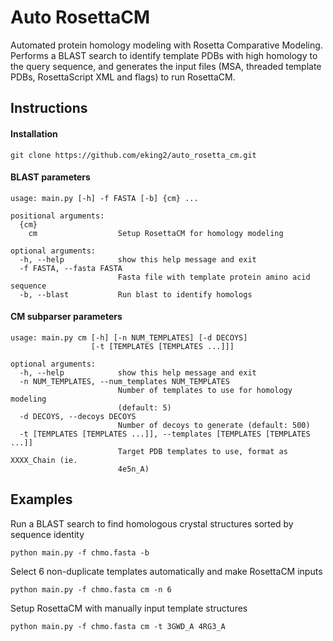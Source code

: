 # Auto RosettaCM

Automated protein homology modeling with Rosetta Comparative Modeling. 
Performs a BLAST search to identify template PDBs with high homology to the query sequence, and generates the input files (MSA, threaded template PDBs, RosettaScript XML and flags) to run RosettaCM.

## Instructions

#### Installation
```
git clone https://github.com/eking2/auto_rosetta_cm.git
```

#### BLAST parameters
```
usage: main.py [-h] -f FASTA [-b] {cm} ...

positional arguments:
  {cm}
    cm                  Setup RosettaCM for homology modeling

optional arguments:
  -h, --help            show this help message and exit
  -f FASTA, --fasta FASTA
                        Fasta file with template protein amino acid sequence
  -b, --blast           Run blast to identify homologs
```

#### CM subparser parameters
```
usage: main.py cm [-h] [-n NUM_TEMPLATES] [-d DECOYS]
                  [-t [TEMPLATES [TEMPLATES ...]]]

optional arguments:
  -h, --help            show this help message and exit
  -n NUM_TEMPLATES, --num_templates NUM_TEMPLATES
                        Number of templates to use for homology modeling
                        (default: 5)
  -d DECOYS, --decoys DECOYS
                        Number of decoys to generate (default: 500)
  -t [TEMPLATES [TEMPLATES ...]], --templates [TEMPLATES [TEMPLATES ...]]
                        Target PDB templates to use, format as XXXX_Chain (ie.
                        4e5n_A)
```


## Examples

Run a BLAST search to find homologous crystal structures sorted by sequence identity
```
python main.py -f chmo.fasta -b
```

Select 6 non-duplicate templates automatically and make RosettaCM inputs
```
python main.py -f chmo.fasta cm -n 6
```

Setup RosettaCM with manually input template structures
```
python main.py -f chmo.fasta cm -t 3GWD_A 4RG3_A
```



